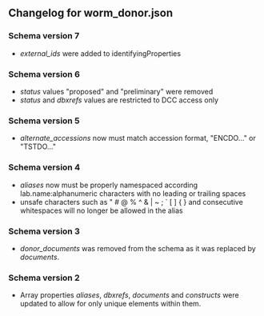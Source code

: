 ## Changelog for worm_donor.json

### Schema version 7

* *external_ids* were added to identifyingProperties

### Schema version 6

* *status* values "proposed" and "preliminary" were removed
* *status* and *dbxrefs* values are restricted to DCC access only

### Schema version 5

* *alternate_accessions* now must match accession format, "ENCDO..." or "TSTDO..."

### Schema version 4

* *aliases* now must be properly namespaced according lab.name:alphanumeric characters with no leading or trailing spaces
* unsafe characters such as " # @ % ^ & | ~ ; ` [ ] { } and consecutive whitespaces will no longer be allowed in the alias

### Schema version 3

* *donor_documents* was removed from the schema as it was replaced by *documents*.

### Schema version 2

* Array properties *aliases*, *dbxrefs*, *documents* and *constructs* were updated to allow for only unique elements within them.